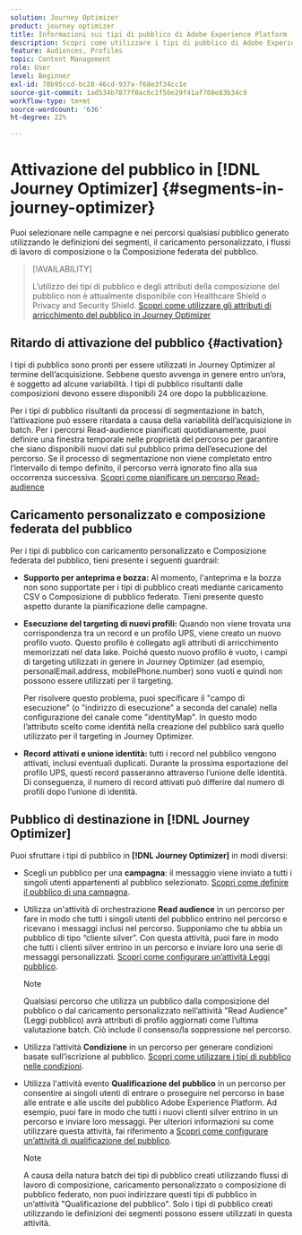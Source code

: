 ```yaml
---
solution: Journey Optimizer
product: journey optimizer
title: Informazioni sui tipi di pubblico di Adobe Experience Platform
description: Scopri come utilizzare i tipi di pubblico di Adobe Experience Platform
feature: Audiences, Profiles
topic: Content Management
role: User
level: Beginner
exl-id: 78b95ccd-bc28-46cd-937a-f68e3f34cc1e
source-git-commit: 1ad534b7877f0ac6c1f50e29f41af708e83b34c9
workflow-type: tm+mt
source-wordcount: '636'
ht-degree: 22%

---
```


# Attivazione del pubblico in [!DNL Journey Optimizer] {#segments-in-journey-optimizer}

Puoi selezionare nelle campagne e nei percorsi qualsiasi pubblico generato utilizzando le definizioni dei segmenti, il caricamento personalizzato, i flussi di lavoro di composizione o la Composizione federata del pubblico.

>[!AVAILABILITY]
>
>L’utilizzo dei tipi di pubblico e degli attributi della composizione del pubblico non è attualmente disponibile con Healthcare Shield o Privacy and Security Shield. [Scopri come utilizzare gli attributi di arricchimento del pubblico in Journey Optimizer](../audience/about-audiences.md#enrichment)

## Ritardo di attivazione del pubblico {#activation}

I tipi di pubblico sono pronti per essere utilizzati in Journey Optimizer al termine dell’acquisizione. Sebbene questo avvenga in genere entro un’ora, è soggetto ad alcune variabilità. I tipi di pubblico risultanti dalle composizioni devono essere disponibili 24 ore dopo la pubblicazione.

Per i tipi di pubblico risultanti da processi di segmentazione in batch, l’attivazione può essere ritardata a causa della variabilità dell’acquisizione in batch. Per i percorsi Read-audience pianificati quotidianamente, puoi definire una finestra temporale nelle proprietà del percorso per garantire che siano disponibili nuovi dati sul pubblico prima dell’esecuzione del percorso. Se il processo di segmentazione non viene completato entro l’intervallo di tempo definito, il percorso verrà ignorato fino alla sua occorrenza successiva. [Scopri come pianificare un percorso Read-audience](../building-journeys/read-audience.md)

## Caricamento personalizzato e composizione federata del pubblico

Per i tipi di pubblico con caricamento personalizzato e Composizione federata del pubblico, tieni presente i seguenti guardrail:

* **Supporto per anteprima e bozza:** Al momento, l&#39;anteprima e la bozza non sono supportate per i tipi di pubblico creati mediante caricamento CSV o Composizione di pubblico federato. Tieni presente questo aspetto durante la pianificazione delle campagne.

* **Esecuzione del targeting di nuovi profili:** Quando non viene trovata una corrispondenza tra un record e un profilo UPS, viene creato un nuovo profilo vuoto. Questo profilo è collegato agli attributi di arricchimento memorizzati nel data lake. Poiché questo nuovo profilo è vuoto, i campi di targeting utilizzati in genere in Journey Optimizer (ad esempio, personalEmail.address, mobilePhone.number) sono vuoti e quindi non possono essere utilizzati per il targeting.

  Per risolvere questo problema, puoi specificare il &quot;campo di esecuzione&quot; (o &quot;indirizzo di esecuzione&quot; a seconda del canale) nella configurazione del canale come &quot;identityMap&quot;. In questo modo l’attributo scelto come identità nella creazione del pubblico sarà quello utilizzato per il targeting in Journey Optimizer.

* **Record attivati e unione identità:** tutti i record nel pubblico vengono attivati, inclusi eventuali duplicati. Durante la prossima esportazione del profilo UPS, questi record passeranno attraverso l’unione delle identità. Di conseguenza, il numero di record attivati può differire dal numero di profili dopo l’unione di identità.

## Pubblico di destinazione in [!DNL Journey Optimizer]

Puoi sfruttare i tipi di pubblico in **[!DNL Journey Optimizer]** in modi diversi:

* Scegli un pubblico per una **campagna**: il messaggio viene inviato a tutti i singoli utenti appartenenti al pubblico selezionato. [Scopri come definire il pubblico di una campagna](../campaigns/create-campaign.md#define-the-audience-audience).

* Utilizza un&#39;attività di orchestrazione **Read audience** in un percorso per fare in modo che tutti i singoli utenti del pubblico entrino nel percorso e ricevano i messaggi inclusi nel percorso. Supponiamo che tu abbia un pubblico di tipo “cliente silver”. Con questa attività, puoi fare in modo che tutti i clienti silver entrino in un percorso e inviare loro una serie di messaggi personalizzati. [Scopri come configurare un’attività Leggi pubblico](../building-journeys/read-audience.md#configuring-segment-trigger-activity).

  >[!NOTE]
  >
  >Qualsiasi percorso che utilizza un pubblico dalla composizione del pubblico o dal caricamento personalizzato nell’attività &quot;Read Audience&quot; (Leggi pubblico) avrà attributi di profilo aggiornati come l’ultima valutazione batch. Ciò include il consenso/la soppressione nel percorso.

* Utilizza l’attività **Condizione** in un percorso per generare condizioni basate sull’iscrizione al pubblico. [Scopri come utilizzare i tipi di pubblico nelle condizioni](../building-journeys/condition-activity.md#using-a-segment).

* Utilizza l&#39;attività evento **Qualificazione del pubblico** in un percorso per consentire ai singoli utenti di entrare o proseguire nel percorso in base alle entrate e alle uscite del pubblico Adobe Experience Platform. Ad esempio, puoi fare in modo che tutti i nuovi clienti silver entrino in un percorso e inviare loro messaggi. Per ulteriori informazioni su come utilizzare questa attività, fai riferimento a [Scopri come configurare un’attività di qualificazione del pubblico](../building-journeys/audience-qualification-events.md).

  >[!NOTE]
  >
  >A causa della natura batch dei tipi di pubblico creati utilizzando flussi di lavoro di composizione, caricamento personalizzato o composizione di pubblico federato, non puoi indirizzare questi tipi di pubblico in un’attività &quot;Qualificazione del pubblico&quot;. Solo i tipi di pubblico creati utilizzando le definizioni dei segmenti possono essere utilizzati in questa attività.
